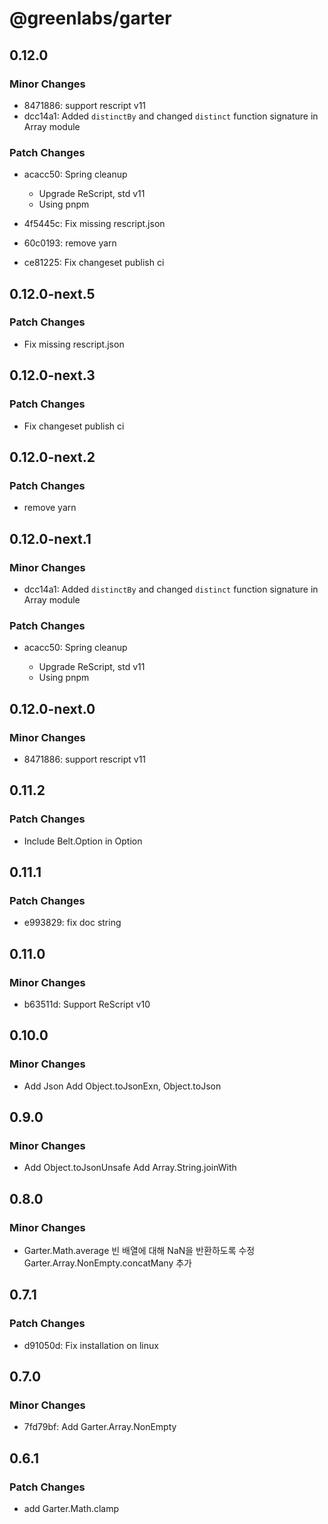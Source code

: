 # @greenlabs/garter

## 0.12.0

### Minor Changes

- 8471886: support rescript v11
- dcc14a1: Added `distinctBy` and changed `distinct` function signature in Array module

### Patch Changes

- acacc50: Spring cleanup

  - Upgrade ReScript, std v11
  - Using pnpm

- 4f5445c: Fix missing rescript.json
- 60c0193: remove yarn
- ce81225: Fix changeset publish ci

## 0.12.0-next.5

### Patch Changes

- Fix missing rescript.json

## 0.12.0-next.3

### Patch Changes

- Fix changeset publish ci

## 0.12.0-next.2

### Patch Changes

- remove yarn

## 0.12.0-next.1

### Minor Changes

- dcc14a1: Added `distinctBy` and changed `distinct` function signature in Array module

### Patch Changes

- acacc50: Spring cleanup

  - Upgrade ReScript, std v11
  - Using pnpm

## 0.12.0-next.0

### Minor Changes

- 8471886: support rescript v11

## 0.11.2

### Patch Changes

- Include Belt.Option in Option

## 0.11.1

### Patch Changes

- e993829: fix doc string

## 0.11.0

### Minor Changes

- b63511d: Support ReScript v10

## 0.10.0

### Minor Changes

- Add Json
  Add Object.toJsonExn, Object.toJson

## 0.9.0

### Minor Changes

- Add Object.toJsonUnsafe
  Add Array.String.joinWith

## 0.8.0

### Minor Changes

- Garter.Math.average 빈 배열에 대해 NaN을 반환하도록 수정
  Garter.Array.NonEmpty.concatMany 추가

## 0.7.1

### Patch Changes

- d91050d: Fix installation on linux

## 0.7.0

### Minor Changes

- 7fd79bf: Add Garter.Array.NonEmpty

## 0.6.1

### Patch Changes

- add Garter.Math.clamp
